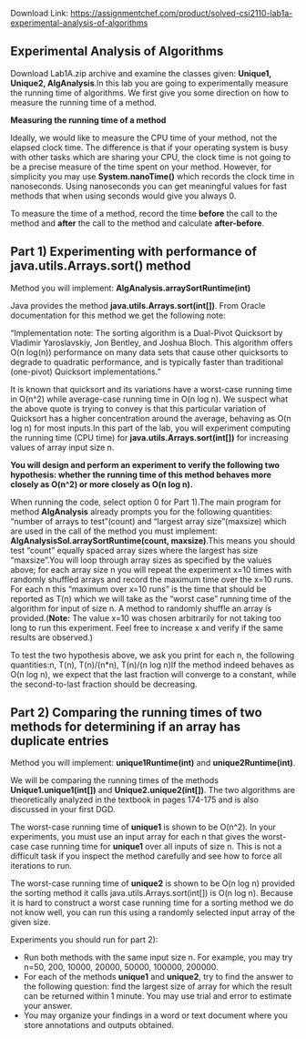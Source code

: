 Download Link: https://assignmentchef.com/product/solved-csi2110-lab1a-experimental-analysis-of-algorithms
<br>
<h2>Experimental Analysis of Algorithms</h2>

Download Lab1A.zip archive and examine the classes given: <strong>Unique1, Unique2, AlgAnalysis</strong>.In this lab you are going to experimentally measure the running time of algorithms. We first give you some direction on how to measure the running time of a method.

<strong>Measuring the running time of a method</strong>

Ideally, we would like to measure the CPU time of your method, not the elapsed clock time. The difference is that if your operating system is busy with other tasks which are sharing your CPU, the clock time is not going to be a precise measure of the time spent on your method. However, for simplicity you may use <strong>System.nanoTime()</strong> which records the clock time in nanoseconds. Using nanoseconds you can get meaningful values for fast methods that when using seconds would give you always 0.

To measure the time of a method, record the time <strong>before</strong> the call to the method and <strong>after</strong> the call to the method and calculate <strong>after-before</strong>.

<h2>Part 1) Experimenting with performance of java.utils.Arrays.sort() method</h2>

Method you will implement: <strong>AlgAnalysis.arraySortRuntime(int)</strong>

Java provides the method <strong>java.utils.Arrays.sort(int[])</strong>. From Oracle documentation for this method we get the following note:

“Implementation note: The sorting algorithm is a Dual-Pivot Quicksort by Vladimir Yaroslavskiy, Jon Bentley, and Joshua Bloch. This algorithm offers O(n log(n)) performance on many data sets that cause other quicksorts to degrade to quadratic performance, and is typically faster than traditional (one-pivot) Quicksort implementations.”

It is known that quicksort and its variations have a worst-case running time in O(n^2) while average-case running time in O(n log n). We suspect what the above quote is trying to convey is that this particular variation of Quicksort has a higher concentration around the average, behaving as O(n log n) for most inputs.In this part of the lab, you will experiment computing the running time (CPU time) for <strong>java.utils.Arrays.sort(int[])</strong> for increasing values of array input size n.

<strong>You will design and perform an experiment to verify the following two hypothesis: whether the running time of this method behaves more closely as O(n^2) or more closely as O(n log n).</strong>

When running the code, select option 0 for Part 1).The main program for method <strong>AlgAnalysis</strong> already prompts you for the following quantities: “number of arrays to test”(count) and “largest array size”(maxsize) which are used in the call of the method you must implement: <strong>AlgAnalysisSol.arraySortRuntime(count, maxsize)</strong>.This means you should test “count” equally spaced array sizes where the largest has size “maxsize”.You will loop through array sizes as specified by the values above; for each array size n you will repeat the experiment x=10 times with randomly shuffled arrays and record the maximum time over the x=10 runs. For each n this “maximum over x=10 runs” is the time that should be reported as T(n) which we will take as the “worst case” running time of the algorithm for input of size n. A method to randomly shuffle an array is provided.(<strong>Note:</strong> The value x=10 was chosen arbitrarily for not taking too long to run this experiment. Feel free to increase x and verify if the same results are observed.)

To test the two hypothesis above, we ask you print for each n, the following quantities:n, T(n), T(n)/(n*n), T(n)/(n log n)If the method indeed behaves as O(n log n), we expect that the last fraction will converge to a constant, while the second-to-last fraction should be decreasing.

<h2>Part 2) Comparing the running times of two methods for determining if an array has duplicate entries</h2>

Method you will implement: <strong>unique1Runtime(int)</strong> and <strong>unique2Runtime(int)</strong>.

We will be comparing the running times of the methods <strong>Unique1.unique1(int[])</strong> and <strong>Unique2.unique2(int[])</strong>. The two algorithms are theoretically analyzed in the textbook in pages 174-175 and is also discussed in your first DGD.

The worst-case running time of <strong>unique1</strong> is shown to be O(n^2). In your experiments, you must use an input array for each n that gives the worst-case case running time for <strong>unique1</strong> over all inputs of size n. This is not a difficult task if you inspect the method carefully and see how to force all iterations to run.

The worst-case running time of <strong>unique2</strong> is shown to be O(n log n) provided the sorting method it calls java.utils.Arrays.sort(int[]) is O(n log n). Because it is hard to construct a worst case running time for a sorting method we do not know well, you can run this using a randomly selected input array of the given size.

Experiments you should run for part 2):

<ul>

 <li>Run both methods with the same input size n. For example, you may try n=50, 200, 10000, 20000, 50000, 100000, 200000.</li>

 <li>For each of the methods <strong>unique1</strong> and <strong>unique2</strong>, try to find the answer to the following question: find the largest size of array for which the result can be returned within 1 minute. You may use trial and error to estimate your answer.</li>

 <li>You may organize your findings in a word or text document where you store annotations and outputs obtained.</li>

</ul>